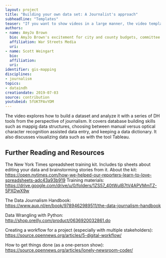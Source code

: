 ```yaml
---
layout: project
title: "Building your own data set: A Journalist's approach"
subheadline: "Templates"
teaser: "If you want to show videos in a large manner, the video template is the right choice."
authors: 
- name: AmyJo Brown
  bio: AmyJo Brown's excitement for city and county budgets, committee meetings and dusty shelves of public records is matched only by her happiness in the day's first cup of coffee. An editor with more than 15 years experience as an investigative journalist, she is the principal and founder of War Streets Media, an information design firm that offers expertise in data and other nonfiction storytelling.
  affiliation: War Streets Media
  uri:
- name: Scott Weingart
  bio:
  affiliation:
  uri:
identifier: gis-mapping
disciplines: 
- journalism
topics:
- dataindh
creationdate: 2019-07-03
source: contribution
youtubeid: 5fUKTPAvYDM
---
```


The video explores how to build a dataset and analyze it with a series of DH tools from the perspective of journalism. It covers database building skills such as mappig data structures, choosing between manual versus optical character recognition assisted data entry, and keeping a data dictionary. It also discusses visualizing data such as with the tool Tableau.  

## Further Reading and Resources

The New York Times spreadsheet training kit. 
Includes tip sheets about editing your data and brainstorming stories from it. 
About the kit: https://open.nytimes.com/how-we-helped-our-reporters-learn-to-love-spreadsheets-adc43a93b919
Training materials: https://drive.google.com/drive/u/0/folders/1ZS57_40tWuIB7tV4APVMmTZ-5PXDwX9w

The Data Journalism Handbook:
https://www.aup.nl/en/book/9789462989511/the-data-journalism-handbook

Data Wrangling with Python: 
http://shop.oreilly.com/product/0636920032861.do

Creating a workflow for a project (especially with multiple stakeholders):
https://source.opennews.org/articles/5-digital-workflow/

How to get things done (as a one-person show):
https://source.opennews.org/articles/lonely-newsroom-coder/


